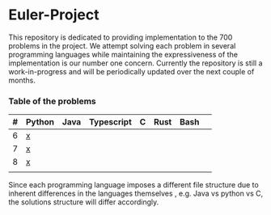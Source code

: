 # Euler-Project

This repository is dedicated to providing implementation to the 700 problems in the project. We attempt solving each problem in several programming languages while maintaining the expressiveness of the implementation is our number one concern. Currently the repository is still a work-in-progress and will be periodically updated over the next couple of months. 

### Table of the problems</br>
|#|Python|Java|Typescript|C|Rust|Bash|</br>
|---|---|---|---|---|---|---|---|
|6|[x](./python/P6.py)|||||||
|7|[x](./python/P7.py)|||||||
|8|[x](./python/P8.py)|||||||
|||||||||


Since each programming language imposes a different file structure due to inherent differences in the languages themselves , e.g. Java vs python vs C, the solutions structure will differ accordingly. 
